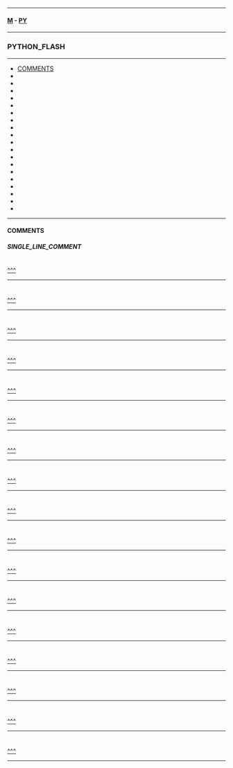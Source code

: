 
---

#### [M](https://github.com/ttltrk/TTT/blob/master/menu.md) - [PY](https://github.com/ttltrk/TTT/blob/master/PY/PY.md)

---

### PYTHON_FLASH

---

* [COMMENTS](#COMMENTS)
* [](#)
* [](#)
* [](#)
* [](#)
* [](#)
* [](#)
* [](#)
* [](#)
* [](#)
* [](#)
* [](#)
* [](#)
* [](#)
* [](#)
* [](#)
* [](#)
* [](#)
* [](#)
* [](#)

---

#### COMMENTS

##### SINGLE_LINE_COMMENT

```py

```

[^^^](#PYTHON_FLASH)

---

####

#####

```py

```

[^^^](#PYTHON_FLASH)

---

####

#####

```py

```

[^^^](#PYTHON_FLASH)

---

####

#####

```py

```

[^^^](#PYTHON_FLASH)

---

####

#####

```py

```

[^^^](#PYTHON_FLASH)

---

####

#####

```py

```

[^^^](#PYTHON_FLASH)

---

####

#####

```py

```

[^^^](#PYTHON_FLASH)

---

####

#####

```py

```

[^^^](#PYTHON_FLASH)

---

####

#####

```py

```

[^^^](#PYTHON_FLASH)

---

####

#####

```py

```

[^^^](#PYTHON_FLASH)

---

####

#####

```py

```

[^^^](#PYTHON_FLASH)

---

####

#####

```py

```

[^^^](#PYTHON_FLASH)

---

####

#####

```py

```

[^^^](#PYTHON_FLASH)

---

####

#####

```py

```

[^^^](#PYTHON_FLASH)

---

####

#####

```py

```

[^^^](#PYTHON_FLASH)

---

####

#####

```py

```

[^^^](#PYTHON_FLASH)

---

####

#####

```py

```

[^^^](#PYTHON_FLASH)

---
